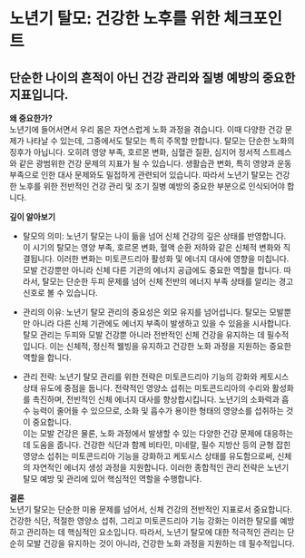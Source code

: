 
# 노년기 탈모: 건강한 노후를 위한 체크포인트

## 단순한 나이의 흔적이 아닌 건강 관리와 질병 예방의 중요한 지표입니다.

**왜 중요한가?**     
노년기에 들어서면서 우리 몸은 자연스럽게 노화 과정을 겪습니다. 이때 다양한 건강 문제가 나타날 수 있는데, 그중에서도 탈모는 특히 주목할 만합니다. 탈모는 단순한 노화의 징후가 아닙니다. 오히려 영양 부족, 호르몬 변화, 심혈관 질환, 심지어 정서적 스트레스와 같은 광범위한 건강 문제의 지표가 될 수 있습니다. 생활습관 변화, 특히 영양과 운동 부족으로 인한 대사 문제와도 밀접하게 관련되어 있습니다. 따라서 노년기 탈모는 건강한 노후를 위한 전반적인 건강 관리 및 조기 질병 예방의 중요한 부분으로 인식되어야 합니다. 

**깊이 알아보기** 

- 탈모의 의미: 노년기 탈모는 나이 듦을 넘어 신체 건강의 깊은 상태를 반영합니다. 이 시기의 탈모는 영양 부족, 호르몬 변화, 혈액 순환 저하와 같은 신체적 변화와 직결됩니다. 이러한 변화는 미토콘드리아 활성화 및 에너지 대사에 영향을 미칩니다. 모발 건강뿐만 아니라 신체 다른 기관의 에너지 공급에도 중요한 역할을 합니다. 따라서, 탈모는 단순한 두피 문제를 넘어 신체 전반의 에너지 부족 상태를 알리는 경고 신호로 볼 수 있습니다. 

- 관리의 이유: 노년기 탈모 관리의 중요성은 외모 유지를 넘어섭니다. 탈모는 모발뿐만 아니라 다른 신체 기관에도 에너지 부족이 발생하고 있을 수 있음을 시사합니다. 탈모 관리는 두피와 모발 건강뿐 아니라 전반적인 신체 건강을 유지하는 데 필수적입니다. 이는 신체적, 정신적 웰빙을 유지하고 건강한 노화 과정을 지원하는 중요한 역할을 합니다. 

- 관리 전략: 노년기 탈모 관리를 위한 전략은 미토콘드리아 기능의 강화와 케토시스 상태 유도에 중점을 둡니다. 전략적인 영양소 섭취는 미토콘드리아의 수리와 활성화를 촉진하며, 전반적인 신체 에너지 대사를 향상합시킵니다. 노년기의 소화력과 흡수 능력이 줄어들 수 있으므로, 소화 및 흡수가 용이한 형태의 영양소를 섭취하는 것이 중요합니다.    
이는 모발 건강은 물론, 노화 과정에서 발생할 수 있는 다양한 건강 문제에 대응하는 데 도움을 줍니다. 건강한 식단과 함께 비타민, 미네랄, 필수 지방산 등의 균형 잡힌 영양소 섭취는 미토콘드리아 기능을 강화하고 케토시스 상태를 유도함으로써, 신체의 자연적인 에너지 생성 과정을 지원합니다. 이러한 종합적인 관리 전략은 노년기 탈모 예방 및 관리에 있어 핵심적인 역할을 수행합니다. 

**결론**     
노년기 탈모는 단순한 미용 문제를 넘어서, 신체 건강의 전반적인 지표로서 중요합니다. 건강한 식단, 적절한 영양소 섭취, 그리고 미토콘드리아 기능 강화는 이러한 탈모를 예방하고 관리하는 데 핵심적인 요소입니다. 따라서, 노년기 탈모에 대한 적극적인 관리는 단순히 모발 건강을 유지하는 것이 아니라, 건강한 노화 과정을 지원하는 데 필수적입니다.
<!--stackedit_data:
eyJoaXN0b3J5IjpbLTIxMjU1MDU5NDQsMTE0NTg2MDcxOV19
-->
